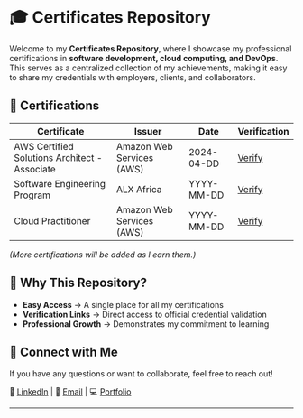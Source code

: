 # 🎓 Certificates Repository

Welcome to my **Certificates Repository**, where I showcase my professional certifications in **software development, cloud computing, and DevOps**. This serves as a centralized collection of my achievements, making it easy to share my credentials with employers, clients, and collaborators.

## 📜 Certifications

| Certificate | Issuer | Date | Verification |
|------------|--------|------|-------------|
| AWS Certified Solutions Architect - Associate | Amazon Web Services (AWS) | 2024-04-DD | [Verify](AWS%20Solutions%20Architect%20-%20Associate%20Certificate.pdf) |
| Software Engineering Program | ALX Africa | YYYY-MM-DD | [Verify](Software%20engineering%20Certificate%20(ALX%20%26%20Holberton%20School).png) |
| Cloud Practitioner | Amazon Web Services (AWS) | YYYY-MM-DD | [Verify](AWS%20Cloud%20Practitioner%20Certificate.pdf) |

*(More certifications will be added as I earn them.)*

## 🎯 Why This Repository?

- **Easy Access** → A single place for all my certifications  
- **Verification Links** → Direct access to official credential validation  
- **Professional Growth** → Demonstrates my commitment to learning  

## 📢 Connect with Me

If you have any questions or want to collaborate, feel free to reach out!

🔗 [LinkedIn](https://www.linkedin.com/in/hamza-farissi212001/) | 📧 [Email](mailto:hamzafarssi7@gmail.com) | 💻 [Portfolio](https://wondrous-mousse-3c1011.netlify.app/)

---
